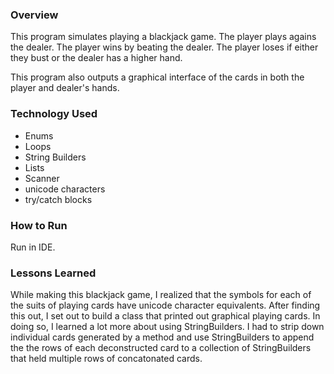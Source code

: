 ### Overview
This program simulates playing a blackjack game. The player plays agains the dealer. The player wins by beating the dealer. The player loses if either they bust or the dealer has a higher hand.

This program also outputs a graphical interface of the cards in both the player and dealer's hands.

### Technology Used
* Enums
* Loops
* String Builders
* Lists
* Scanner
* unicode characters
* try/catch blocks


### How to Run
Run in IDE.

### Lessons Learned
While making this blackjack game, I realized that the symbols for each of the suits of playing cards have unicode character equivalents. After finding this out, I set out to build a class that printed out graphical playing cards. In doing so, I learned a lot more about using StringBuilders. I had to strip down individual cards generated by a method and use StringBuilders to append the the rows of each deconstructed card to a collection of StringBuilders that held multiple rows of concatonated cards.
